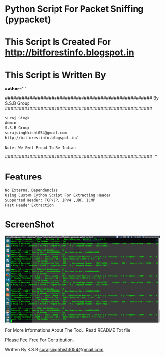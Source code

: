 # Python Script For Packet Sniffing (pypacket)

# This Script Is Created For http://bitforestinfo.blogspot.in
# This Script is Written By
__author__='''

######################################################
                By S.S.B Group                          
######################################################

    Suraj Singh
    Admin
    S.S.B Group
    surajsinghbisht054@gmail.com
    http://bitforestinfo.blogspot.in/

    Note: We Feel Proud To Be Indian
######################################################
'''

# Features
	No External Dependencies
	Using Custom Cython Script For Extracting Header
	Supported Header: TCP/IP, IPv4 ,UDP, ICMP
	Fast Header Extraction

# ScreenShot

![pypacket Screenshot](scr/test.png?raw=true "pypacket")

For More Informations About The Tool.. Read README Txt file

Please Feel Free For Contribution.

Written By 
	S.S.B
	surajsinghbisht054@gmail.com
	 